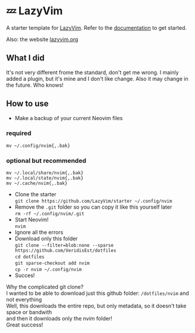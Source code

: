 # 💤 LazyVim

A starter template for [LazyVim](https://github.com/LazyVim/LazyVim).
Refer to the [documentation](https://lazyvim.github.io/installation) to get started.

Also: the website [lazyvim.org](https://www.lazyvim.org/)

## What I did

It's not very different frome the standard, don't get me wrong. I mainly added a plugin, but it's mine and I don't like change.
Also it may change in the future. Who knows! 

## How to use 

- Make a backup of your current Neovim files
### required
`mv ~/.config/nvim{,.bak}`
### optional but recommended
`mv ~/.local/share/nvim{,.bak}` <br>
`mv ~/.local/state/nvim{,.bak}` <br>
`mv ~/.cache/nvim{,.bak}` <br>
- Clone the starter <br> 
`git clone https://github.com/LazyVim/starter ~/.config/nvim`
- Remove the `.git` folder so you can copy it like this yourself later <br> 
`rm -rf ~/.config/nvim/.git`
- Start Neovim! <br> 
`nvim`
- Ignore all the errors
- Download only this folder <br> 
`git clone --filter=blob:none --sparse https://github.com/VeridisEst/dotfiles` <br>
`cd dotfiles` <br>
`git sparse-checkout add nvim` <br>
`cp -r nvim ~/.config/nvim` 
- Succes!
  
Why the complicated git clone? <br>
I wanted to be able to download just this github folder: `/dotfiles/nvim` and not everything <br> 
Well, this downloads the entire repo, but only metadata, so it doesn't take space or bandwith <br> 
and then it downloads only the nvim folder! <br> 
Great success! 
